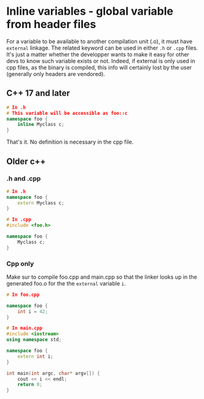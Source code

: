 # Inline variables - global variable from header files

For a variable to be available to another compilation unit (.o), it must
have `external` linkage. The related keyword can be used in either `.h`
or `.cpp` files. It's just a matter whether the developper wants to make
it easy for other devs to know such variable exists or not. Indeed,
if external is only used in cpp files, as the binary is compiled,
this info will certainly lost by the user (generally only headers are vendored).

## C++ 17 and later

``` cpp
# In .h
# This variable will be accessible as foo::c
namespace foo {
    inline Myclass c;
}
```

That's it. No definition is necessary in the cpp file.

## Older c++
### .h and .cpp

``` cpp
# In .h
namespace foo {
    extern Myclass c;
}

# In .cpp
#include <foo.h>

namespace foo {
    Myclass c;
}
```

### Cpp only

Make sur to compile foo.cpp and main.cpp so that
the linker looks up in the generated foo.o for
the the `external` variable `i`.

``` cpp
# In foo.cpp

namespace foo {
    int i = 42;
}

# In main.cpp
#include <iostream>
using namespace std;

namespace foo {
    extern int i;
}

int main(int argc, char* argv[]) {
    cout << i << endl;
    return 0;
}
```

